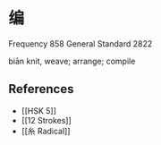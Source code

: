 # 编
Frequency 858
General Standard 2822

biān
knit, weave; arrange; compile

## References
- [[HSK 5]]
- [[12 Strokes]]
- [[糸 Radical]]
